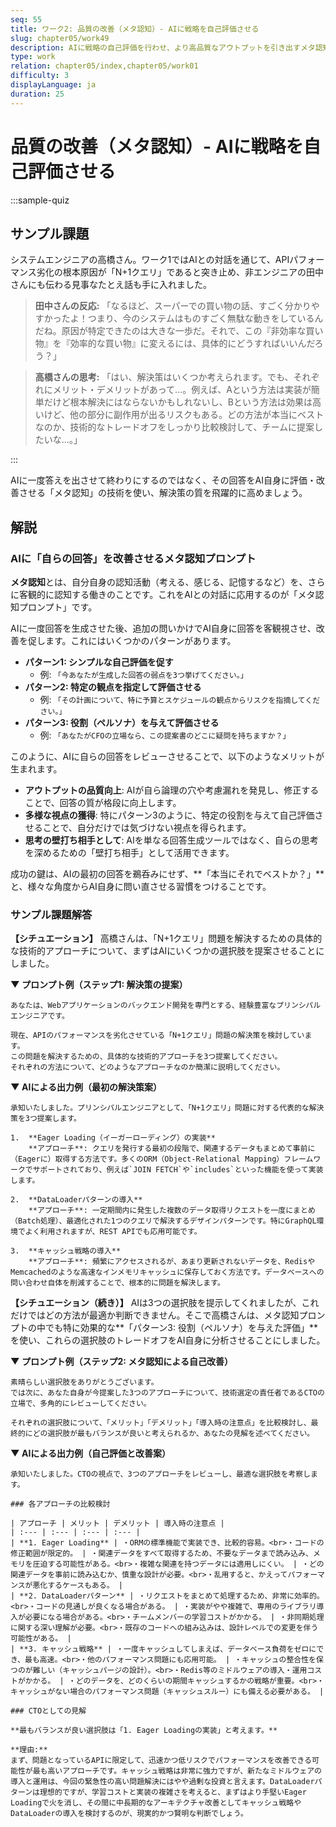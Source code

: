 ```yaml
---
seq: 55
title: ワーク2: 品質の改善（メタ認知）- AIに戦略を自己評価させる
slug: chapter05/work49
description: AIに戦略の自己評価を行わせ、より高品質なアウトプットを引き出すメタ認知テクニックを学ぶ
type: work
relation: chapter05/index,chapter05/work01
difficulty: 3
displayLanguage: ja
duration: 25
---
```


# 品質の改善（メタ認知）- AIに戦略を自己評価させる

:::sample-quiz
## サンプル課題

システムエンジニアの高橋さん。ワーク1ではAIとの対話を通じて、APIパフォーマンス劣化の根本原因が「N+1クエリ」であると突き止め、非エンジニアの田中さんにも伝わる見事なたとえ話も手に入れました。

> **田中さんの反応:**
> 「なるほど、スーパーでの買い物の話、すごく分かりやすかったよ！つまり、今のシステムはものすごく無駄な動きをしているんだね。原因が特定できたのは大きな一歩だ。それで、この『非効率な買い物』を『効率的な買い物』に変えるには、具体的にどうすればいいんだろう？」

> **高橋さんの思考:**
> 「はい、解決策はいくつか考えられます。でも、それぞれにメリット・デメリットがあって…。例えば、Aという方法は実装が簡単だけど根本解決にはならないかもしれないし、Bという方法は効果は高いけど、他の部分に副作用が出るリスクもある。どの方法が本当にベストなのか、技術的なトレードオフをしっかり比較検討して、チームに提案したいな…。」

:::

AIに一度答えを出させて終わりにするのではなく、その回答をAI自身に評価・改善させる「メタ認知」の技術を使い、解決策の質を飛躍的に高めましょう。

## 解説

### AIに「自らの回答」を改善させるメタ認知プロンプト

**メタ認知**とは、自分自身の認知活動（考える、感じる、記憶するなど）を、さらに客観的に認知する働きのことです。これをAIとの対話に応用するのが「メタ認知プロンプト」です。

AIに一度回答を生成させた後、追加の問いかけでAI自身に回答を客観視させ、改善を促します。これにはいくつかのパターンがあります。

- **パターン1: シンプルな自己評価を促す**
  - 例: `「今あなたが生成した回答の弱点を3つ挙げてください。」`
- **パターン2: 特定の観点を指定して評価させる**
  - 例: `「その計画について、特に予算とスケジュールの観点からリスクを指摘してください。」`
- **パターン3: 役割（ペルソナ）を与えて評価させる**
  - 例: `「あなたがCFOの立場なら、この提案書のどこに疑問を持ちますか？」`

このように、AIに自らの回答をレビューさせることで、以下のようなメリットが生まれます。

- **アウトプットの品質向上**: AIが自ら論理の穴や考慮漏れを発見し、修正することで、回答の質が格段に向上します。
- **多様な視点の獲得**: 特にパターン3のように、特定の役割を与えて自己評価させることで、自分だけでは気づけない視点を得られます。
- **思考の壁打ち相手として**: AIを単なる回答生成ツールではなく、自らの思考を深めるための「壁打ち相手」として活用できます。

成功の鍵は、AIの最初の回答を鵜呑みにせず、**「本当にそれでベストか？」**と、様々な角度からAI自身に問い直させる習慣をつけることです。

### サンプル課題解答

**【シチュエーション】**
高橋さんは、「N+1クエリ」問題を解決するための具体的な技術的アプローチについて、まずはAIにいくつかの選択肢を提案させることにしました。

**▼ プロンプト例（ステップ1: 解決策の提案）**
```
あなたは、Webアプリケーションのバックエンド開発を専門とする、経験豊富なプリンシパルエンジニアです。

現在、APIのパフォーマンスを劣化させている「N+1クエリ」問題の解決策を検討しています。
この問題を解決するための、具体的な技術的アプローチを3つ提案してください。
それぞれの方法について、どのようなアプローチなのか簡潔に説明してください。
```

**▼ AIによる出力例（最初の解決策案）**
```
承知いたしました。プリンシパルエンジニアとして、「N+1クエリ」問題に対する代表的な解決策を3つ提案します。

1.  **Eager Loading（イーガーローディング）の実装**
    **アプローチ**: クエリを発行する最初の段階で、関連するデータもまとめて事前に（Eagerに）取得する方法です。多くのORM（Object-Relational Mapping）フレームワークでサポートされており、例えば`JOIN FETCH`や`includes`といった機能を使って実装します。

2.  **DataLoaderパターンの導入**
    **アプローチ**: 一定期間内に発生した複数のデータ取得リクエストを一度にまとめ（Batch処理）、最適化された1つのクエリで解決するデザインパターンです。特にGraphQL環境でよく利用されますが、REST APIでも応用可能です。

3.  **キャッシュ戦略の導入**
    **アプローチ**: 頻繁にアクセスされるが、あまり更新されないデータを、RedisやMemcachedのような高速なインメモリキャッシュに保存しておく方法です。データベースへの問い合わせ自体を削減することで、根本的に問題を解決します。
```

**【シチュエーション（続き）】**
AIは3つの選択肢を提示してくれましたが、これだけではどの方法が最適か判断できません。そこで高橋さんは、メタ認知プロンプトの中でも特に効果的な**「パターン3: 役割（ペルソナ）を与えた評価」**を使い、これらの選択肢のトレードオフをAI自身に分析させることにしました。

**▼ プロンプト例（ステップ2: メタ認知による自己改善）**

```
素晴らしい選択肢をありがとうございます。
では次に、あなた自身が今提案した3つのアプローチについて、技術選定の責任者であるCTOの立場で、多角的にレビューしてください。

それぞれの選択肢について、「メリット」「デメリット」「導入時の注意点」を比較検討し、最終的にどの選択肢が最もバランスが良いと考えられるか、あなたの見解を述べてください。
```

**▼ AIによる出力例（自己評価と改善案）**
```
承知いたしました。CTOの視点で、3つのアプローチをレビューし、最適な選択肢を考察します。

### 各アプローチの比較検討

| アプローチ | メリット | デメリット | 導入時の注意点 |
| :--- | :--- | :--- | :--- |
| **1. Eager Loading** | ・ORMの標準機能で実装でき、比較的容易。<br>・コードの修正範囲が限定的。 | ・関連データをすべて取得するため、不要なデータまで読み込み、メモリを圧迫する可能性がある。<br>・複雑な関連を持つデータには適用しにくい。 | ・どの関連データを事前に読み込むか、慎重な設計が必要。<br>・乱用すると、かえってパフォーマンスが悪化するケースもある。 |
| **2. DataLoaderパターン** | ・リクエストをまとめて処理するため、非常に効率的。<br>・コードの見通しが良くなる場合がある。 | ・実装がやや複雑で、専用のライブラリ導入が必要になる場合がある。<br>・チームメンバーの学習コストがかかる。 | ・非同期処理に関する深い理解が必要。<br>・既存のコードへの組み込みは、設計レベルでの変更を伴う可能性がある。 |
| **3. キャッシュ戦略** | ・一度キャッシュしてしまえば、データベース負荷をゼロにでき、最も高速。<br>・他のパフォーマンス問題にも応用可能。 | ・キャッシュの整合性を保つのが難しい（キャッシュパージの設計）。<br>・Redis等のミドルウェアの導入・運用コストがかかる。 | ・どのデータを、どのくらいの期間キャッシュするかの戦略が重要。<br>・キャッシュがない場合のパフォーマンス問題（キャッシュスルー）にも備える必要がある。 |

### CTOとしての見解

**最もバランスが良い選択肢は「1. Eager Loadingの実装」と考えます。**

**理由:**
まず、問題となっているAPIに限定して、迅速かつ低リスクでパフォーマンスを改善できる可能性が最も高いアプローチです。キャッシュ戦略は非常に強力ですが、新たなミドルウェアの導入と運用は、今回の緊急性の高い問題解決にはやや過剰な投資と言えます。DataLoaderパターンは理想的ですが、学習コストと実装の複雑さを考えると、まずはより手堅いEager Loadingで火を消し、その間に中長期的なアーキテクチャ改善としてキャッシュ戦略やDataLoaderの導入を検討するのが、現実的かつ賢明な判断でしょう。
```

